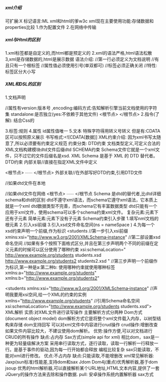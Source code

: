 ##### xml介绍
可扩展:X 标记语言:ML
xml和html的爹w3c
xml现在主要使用功能:存储数据和properties比较
1.作为配置文件
2.在网络中传输
##### xml与Html的区别
1.xml标签都是自定义的,而html都是预定义的
2.xml的语法严格,html语法松散
3,xml是存储数据的,html是展示数据
语法介绍:
//第一行必须定义为文档说明
//有且只有一个根标签
//属性值必须使用引号(单双都可)
//标签必须正确关闭
//特性:标签区分大小写
##### XML和DSL的区别
1.文档声明
<?xml version='1,0' ?>
//属性有version:版本号
,encoding:编码方式:告知解析引擎当前文档使用的字符集
standalone:是否独立(yes:不依赖于其他文件)
<根节点>
</根节点>
2.指令(了解):
结合Css的
<?xml stylesheet type = "text/css" herf ="a.css"?>
3.标签:规则
4.属性
id属性值唯一
5.文本
特殊字符得用转义号转义
但是有:CDATA区可以按照原义展示
书写格式:<![CDATA[数据]]
XML约束介绍:
因为xml书写太随意了,所以必须要有约束定义规范
约束分类:
DTD约束
文档类型定义,可定义合法的XML文档构建模块dtd文件后缀dtd
SCHEMA约束
Schema文件它就是一个xml文件，只不过它的文件后缀名是xsd.
XML Schema 是基于 XML 的 DTD 替代者。
DTD约束
内部关联//直接在指定XML文件中定义
<!DOCTYPE 根节点名称(例如:students) [
DTD约束代码
]>
<根节点>
∙∙∙∙∙∙
</根节点>
外部关联//在外部写好DTD约束,引用DTD文件
<!DOCTYPE 根节点名称 SYSTEM “DTD文件的位置”>
//如果dtd文件在本地
<!DOCTYPE 根节点名称 PUBLIC "dtd文件名字" “DTD文件的位置URL”>
//如果dtd文件在网络
<根节点>
∙∙∙∙∙∙
</根节点
Schema
是dtd的替代者,比dtd详细
schema和dtd的区别
dtd不遵守xml语法，而schema它遵守xml语法，它本质上就是一个xml
dtd数据类型不完善，而schema它有丰富数据类型
dtd只能有一个应用于xml文件，使用schema可以多个schema约束xml文件。
复杂元素:元素下还有子元素
简单元素:元素下没有子元素
Schema约束引入步骤
1.填写nml文档的根元素
2.引入xsi前缀
3.引入xsd文件命名空间(ns = nameSpace )
4.为每一个xsd约束声明一个前缀,作为标识
<students
//第一步引入xsi前缀
xmins:xsi="http://www.w3.org/2001/XMLSchema‐instance"
//第二部设置xsd命名空间
//如果有多个按照下面格式区分,并且在第三步声明两个不同的前缀在定义元素的时候可以区分使用了哪种约束
xsi:schemaLocation="
http://www.example.org/students students.xsd
http://www.example.org/students2 students2.xsd
"
//第三步声明一个前缀作为标识,第一种是a:第二种b:
使用哪种约束就使用哪种标签
xmlns:a="http://www.example.org/students"
xmlns:b="http://www.example.org/students2"
>
<students
xmlns:xsi="http://www.w3.org/2001/XMLSchema‐instance"
//声明我要用xsi空间,给一个XML的约束的实例
xmlns="http://www.example.org/students"
//引用Schema命名空间
xsi:schemaLocation="http://www.example.org/students students.xsd">
</students>
XML解析
实质:对XML文件进行读写操作
主要解析方式分两种
Dom方式(document object model)
dom解析方式它是将整个xml文件载入内存，以树型结构来存储
dom支持回写 可以对xml文件中内容进行crud操作
crud操作:增删改查
如果文件内容比较大，不建议使用dom解析。
优势:操作方便,可以对文档进行CRUD的所有操作
缺点:占内存
Sax方式(simple api for xml)
相比dom，sax是一种更为轻量级解决方案
采用串行读取方式，逐行读取，读取一行解析一行释放一行。是基于事件的驱动,因为每一行开始都会释放
编程比较复杂
sax只能读取，不能对xml进行修改。
优点:不占内存
缺点:只能读取,不能增删改
xml常见解析器:
Jaxp(sun标准)性能差,支持dom和sax
Jdom
Dom4j(重点)优秀解析器,基于dom
jsoup 优秀的html解析器,可以直接解析某个URL地址,HTML文本内容,提供了一套JQuery的操作方法来去除和操作数据.
pull: 安卓操作系统内置解析器 sax方式
